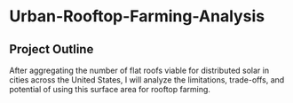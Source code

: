 # Urban-Rooftop-Farming-Analysis

## Project Outline
After aggregating the number of flat roofs viable for distributed solar in cities across the United States, I will analyze the limitations, trade-offs, and potential of using this surface area for rooftop farming.  

